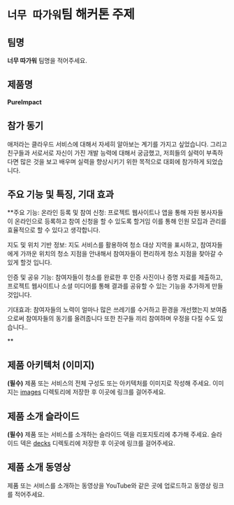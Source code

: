 # `너무 따가워`팀 해커톤 주제

## 팀명

**너무 따가워** 팀명을 적어주세요.

## 제품명

**PureImpact**

## 참가 동기
애저라는 클라우드 서비스에 대해서 자세히 알아보는 계기를 가지고 싶었습니다. 그리고 친구들과 서로서로 자신이 가진 개발 능력에 대해서 궁금했고, 저희들의 실력이 부족하다면 많은 것을 보고 배우며 실력을 향상시키기 위한 목적으로 대회에 참가하게 되었습니다.


## 주요 기능 및 특징, 기대 효과

**주요 기능: 온라인 등록 및 참여 신청: 프로젝트 웹사이트나 앱을 통해 자원 봉사자들이 온라인으로 등록하고 참여 신청을 할 수 있도록 할거임 이를 통해 인원 모집과 관리를 효율적으로 할 수 있다고 생각합니다.


지도 및 위치 기반 정보: 지도 서비스를 활용하여 청소 대상 지역을 표시하고, 참여자들에게 가까운 위치의 청소 지점을 안내해서 참여자들이 편리하게 청소 지점을 찾아갈 수 있게 할것 입니다.

인증 및 공유 기능: 참여자들이 청소를 완료한 후 인증 사진이나 증명 자료를 제출하고, 프로젝트 웹사이트나 소셜 미디어를 통해 결과를 공유할 수 있는 기능을 추가하게 만들것입니다.

기대효과: 참여자들의 노력이 얼마나 많은 쓰레기를 수거하고 환경을 개선했는지 보여줌으로써 참여자들의 동기를 올려줍니다 또한 친구들 끼리 참여하며 우정을 다질 수도 있습니다..

**

## 제품 아키텍처 (이미지)

**(필수)** 제품 또는 서비스의 전체 구성도 또는 아키텍처를 이미지로 작성해 주세요. 이미지는 [images](./images) 디렉토리에 저장한 후 이곳에 링크를 걸어주세요.

## 제품 소개 슬라이드

**(필수)** 제품 또는 서비스를 소개하는 슬라이드 덱을 리포지토리에 추가해 주세요. 슬라이드 덱은 [decks](./decks) 디렉토리에 저장한 후 이곳에 링크를 걸어주세요.

## 제품 소개 동영상

제품 또는 서비스를 소개하는 동영상을 YouTube와 같은 곳에 업로드하고 동영상 링크를 적어주세요.
